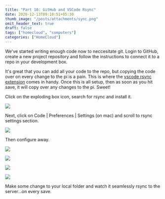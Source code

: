 ```yaml
---
title: "Part 10: GitHub and VSCode Rsync"
date: 2020-12-13T09:10:51+05:30
thumb_image: "/posts/attachments/sync.png"
omit_header_text: true
draft: false
tags: ["homecloud", "computers"]
categories: ["HomeCloud"]
---
```


We've started writing enough code now to neccesitate git. Login to GitHub, create a new project repository and follow the instructions to connect it to a repo in your development box.

It's great that you can add all your code to the repo, but copying the code over on every change to the pi is a pain. This is where the [vscode rsync extension](https://github.com/thisboyiscrazy/vscode-rsync#workspaces) comes in handy. Once this is all setup, then as soon as you hit save, it will copy over any changes to the pi. Sweet!

Click on the exploding box icon, search for rsync and install it.

![](/images/pi/rsync-1.png)

Next, click on Code | Preferences | Settings (on mac) and scroll to rsync settings section.

![](/images/pi/rsync-2.png)

Then configure away.

![](/images/pi/rsync-3.png)

![](/images/pi/rsync-4.png)

![](/images/pi/rsync-5.png)

![](/images/pi/rsync-6.png)

Make some change to your local folder and watch it seamlessly rsync to the server...on every save.

